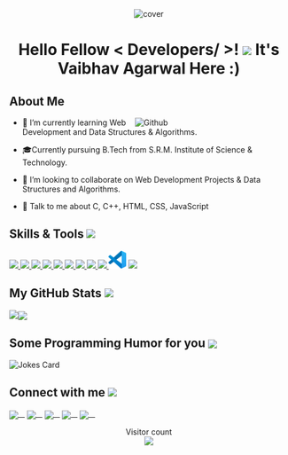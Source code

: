 <div align="center">
<img width="100%" height = "300px" src="connected-vertices.gif" alt="cover" />
</div>

<h1 align="center"> Hello Fellow < Developers/ >! <img src = "https://raw.githubusercontent.com/MartinHeinz/MartinHeinz/master/wave.gif" width = 50px>  It's Vaibhav Agarwal Here :)</h1>

<h2> About Me </h2>

<img width="55%" align="right" alt="Github" src="https://raw.githubusercontent.com/onimur/.github/master/.resources/git-header.svg" />


 
- 🌱 I’m currently learning Web Development and Data Structures & Algorithms.

- 🎓Currently pursuing B.Tech from S.R.M. Institute of Science & Technology.
 
- 👯 I’m looking to collaborate on Web Development Projects & Data Structures and Algorithms.

- 💬 Talk to me about C, C++, HTML, CSS, JavaScript 

 
<h2> Skills & Tools <img src = "https://media2.giphy.com/media/QssGEmpkyEOhBCb7e1/giphy.gif?cid=ecf05e47a0n3gi1bfqntqmob8g9aid1oyj2wr3ds3mg700bl&rid=giphy.gif" width = 32px> </h2>
<a href= https://github.com/vaibhavagarwal47?tab=repositories&q=&type=&language=c&sort= > <img width ='32px' src ='https://raw.githubusercontent.com/rahulbanerjee26/githubAboutMeGenerator/main/icons/c.svg'> </a>
<a href= https://github.com/vaibhavagarwal47?tab=repositories&q=&type=&language=cpp&sort= > <img width ='32px' src ='https://raw.githubusercontent.com/rahulbanerjee26/githubAboutMeGenerator/main/icons/cpp.svg'> </a>
<a href= https://github.com/vaibhavagarwal47?tab=repositories&q=&type=&language=html&sort= > <img width ='32px' src ='https://raw.githubusercontent.com/rahulbanerjee26/githubAboutMeGenerator/main/icons/html.svg'> </a>
<a href= https://github.com/vaibhavagarwal47?tab=repositories&q=&type=&language=css&sort= > <img width ='32px' src ='https://raw.githubusercontent.com/rahulbanerjee26/githubAboutMeGenerator/main/icons/css.svg'> </a>
 <a href= https://github.com/vaibhavagarwal47?tab=repositories&q=&type=&language=bootstrap&sort= > <img width ='32px' src ='https://raw.githubusercontent.com/rahulbanerjee26/githubAboutMeGenerator/main/icons/bootstrap.svg'> </a>
 <a href= https://github.com/vaibhavagarwal47?tab=repositories&q=&type=&language=javascript&sort= > <img width ='32px' src ='https://raw.githubusercontent.com/rahulbanerjee26/githubAboutMeGenerator/main/icons/javascript.svg'> </a>
<a href= https://github.com/vaibhavagarwal47?tab=repositories&q=&type=&language=git&sort= > <img width ='32px' src ='https://raw.githubusercontent.com/rahulbanerjee26/githubAboutMeGenerator/main/icons/git.svg'> </a>
<a href= https://github.com/vaibhavagarwal47?tab=repositories&q=&type=&language=github&sort= > <img width ='32px' src ='https://raw.githubusercontent.com/rahulbanerjee26/githubAboutMeGenerator/main/icons/github.svg'> </a>
<a href= https://github.com/vaibhavagarwal47?tab=repositories&q=&type=&language=cpp&sort= > <img width ='32px' src ='https://raw.githubusercontent.com/rahulbanerjee26/githubAboutMeGenerator/main/icons/python.svg'> </a>
<a href=# ><img width="32px" src="https://raw.githubusercontent.com/github/explore/80688e429a7d4ef2fca1e82350fe8e3517d3494d/topics/visual-studio-code/visual-studio-code.png"></a>
<a href=# ><img width="30px" src="https://cdn.svgporn.com/logos/sublimetext-icon.svg"></a>

 <br>
<h2> My GitHub Stats <img src='https://media1.giphy.com/media/du3J3cXyzhj75IOgvA/giphy.gif?cid=ecf05e47x2g034i9pzwtzzsd3xgg2w9nr94t4tflbbgo3008&rid=giphy.gif' width='32px'> </h2>

<a href="https://github.com/anuraghazra/github-readme-stats">
<img align="left" src="https://github-readme-stats.vercel.app/api?username=vaibhavagarwal47&count_private=true&show_icons=true&theme=dark" />
</a>
<a href="https://github.com/anuraghazra/convoychat">
<img align="center" src="https://github-readme-stats.vercel.app/api/top-langs/?username=vaibhavagarwal47&theme=dark" />
</a>

<br>
<h2> Some Programming Humor for you <img align ='center' src='https://media2.giphy.com/media/UQDSBzfyiBKvgFcSTw/giphy.gif?cid=ecf05e47p3cd513axbek3f56ti3jzizq8hincw20jauyyfyw&rid=giphy.gif' width = '32px'></h2>

![Jokes Card](https://readme-jokes.vercel.app/api?theme=dark)
 
 <h2> Connect with me <img src='https://raw.githubusercontent.com/ShahriarShafin/ShahriarShafin/main/Assets/handshake.gif' width="100px"> </h2>
 <a href = 'https://www.github.com/vaibhavagarwal47'> <img width = '32px' align= 'center' src="https://raw.githubusercontent.com/rahulbanerjee26/githubAboutMeGenerator/main/icons/github.svg"/>&nbsp;&nbsp;&nbsp;</a> 
<a href = 'https://www.linkedin.com/in/vaibhav-agarwal-565525168'> <img width = '32px' align= 'center' src="https://raw.githubusercontent.com/rahulbanerjee26/githubAboutMeGenerator/main/icons/linked-in-alt.svg"/>&nbsp;&nbsp;&nbsp;</a> 
<a href = 'https://www.twitter.com/vaibhavdps'> <img width = '32px' align= 'center' src="https://raw.githubusercontent.com/rahulbanerjee26/githubAboutMeGenerator/main/icons/twitter.svg"/>&nbsp;&nbsp;&nbsp;</a> 
 <a href = 'https://www.facebook.com/vaibhav.aggarwal.18007218'> <img width = '32px' align= 'center' src="https://raw.githubusercontent.com/rahulbanerjee26/githubAboutMeGenerator/main/icons/facebook.svg"/>&nbsp;&nbsp;&nbsp;</a> 
 <a href = 'https://www.instagram.com/vaibhav_agarwal47'> <img width = '32px' align= 'center' src="https://raw.githubusercontent.com/rahulbanerjee26/githubAboutMeGenerator/main/icons/instagram.svg"/>&nbsp;&nbsp;&nbsp;</a> 
 <br>

  <p align="center"> 
  Visitor count<br>
  <img src="https://profile-counter.glitch.me/vaibhavagarwal47/count.svg" />
</p>
 
